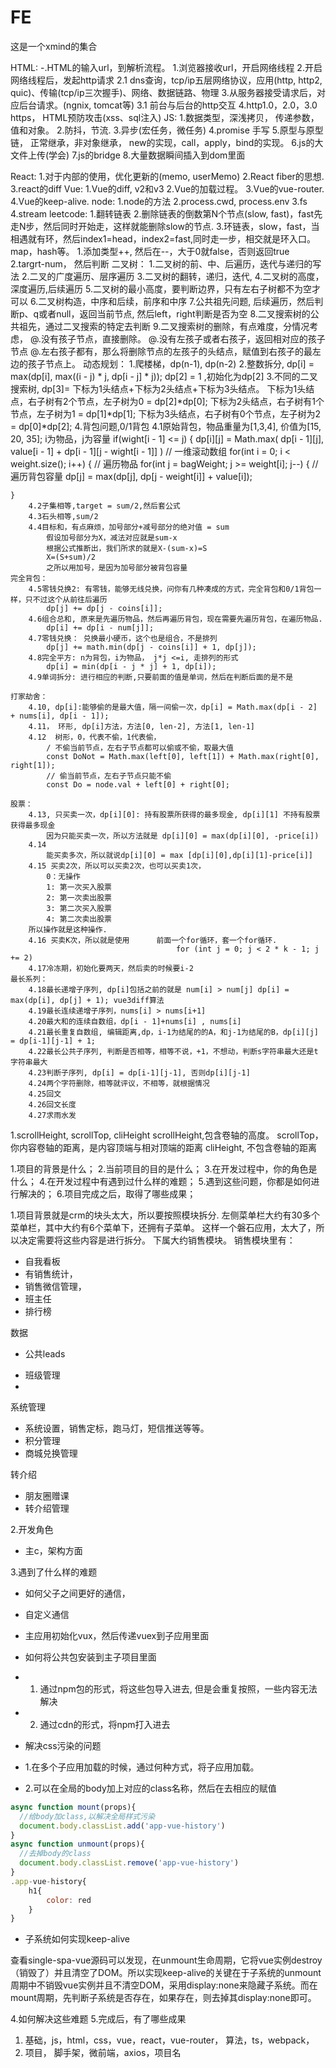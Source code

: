 # FE
这是一个xmind的集合





HTML:
    -.HTML的输入url，到解析流程。
    1.浏览器接收url，开启网络线程
    2.开启网络线程后，发起http请求
        2.1 dns查询，tcp/ip五层网络协议，应用(http, http2, quic)、传输(tcp/ip三次握手)、网络、数据链路、物理
    3.从服务器接受请求后，对应后台请求。(ngnix, tomcat等)
        3.1 前台与后台的http交互
    4.http1.0，2.0，3.0 https， 
    HTML预防攻击(xss、sql注入)
JS:
    1.数据类型，深浅拷贝， 传递参数，值和对象。
    2.防抖，节流.
    3.异步(宏任务，微任务)
    4.promise 手写
    5.原型与原型链， 正常继承，非对象继承， new的实现，call，apply，bind的实现。
    6.js的大文件上传(学会)
    7.js的bridge
    8.大量数据瞬间插入到dom里面

React:
    1.对于内部的使用，优化更新的(memo, userMemo)
    2.React fiber的思想.
    3.react的diff
Vue:
    1.Vue的diff,  v2和v3
    2.Vue的加载过程。
    3.Vue的vue-router.
    4.Vue的keep-alive.
node:
    1.node的方法
    2.process.cwd, process.env
    3.fs
    4.stream
leetcode:
    1.翻转链表
    2.删除链表的倒数第N个节点(slow, fast)，fast先走N步，然后同时开始走，这样就能删除slow的节点.
    3.环链表，slow，fast，当相遇就有环，然后index1=head，index2=fast,同时走一步，相交就是环入口。
    map，hash等。
    1.添加类型++, 然后在--，大于0就false，否则返回true
    2.targrt-num， 然后判断
    二叉树：
    1.二叉树的前、中、后遍历，迭代与递归的写法
    2.二叉的广度遍历、层序遍历
    3.二叉树的翻转，递归，迭代,
    4.二叉树的高度，深度遍历,后续遍历
    5.二叉树的最小高度，要判断边界，只有左右子树都不为空才可以
    6.二叉树构造，中序和后续，前序和中序
    7.公共祖先问题, 后续遍历，然后判断p、q或者null，返回当前节点, 然后left，right判断是否为空
    8.二叉搜索树的公共祖先，通过二叉搜索的特定去判断
    9.二叉搜索树的删除，有点难度，分情况考虑，
        @.没有孩子节点，直接删除。
        @.没有左孩子或者右孩子，返回相对应的孩子节点
        @.左右孩子都有，那么将删除节点的左孩子的头结点，赋值到右孩子的最左边的孩子节点上。
    动态规划：
    1.爬楼梯，dp(n-1), dp(n-2)
    2.整数拆分, dp[i] = max(dp[i], max((i - j) * j, dp[i - j] * j)); dp[2] = 1 ,初始化为dp[2]
    3.不同的二叉搜索树, dp[3]= 下标为1头结点+下标为2头结点+下标为3头结点。
        下标为1头结点，右子树有2个节点，左子树为0 = dp[2]*dp[0];
        下标为2头结点，右子树有1个节点，左子树为1 = dp[1]*dp[1];
        下标为3头结点，右子树有0个节点，左子树为2 = dp[0]*dp[2];
    4.背包问题,0/1背包
    4.1原始背包，物品重量为[1,3,4], 价值为[15, 20, 35]; i为物品，j为容量
    if(wight[i - 1] <= j) {
        dp[i][j] = Math.max(
          dp[i - 1][j], 
          value[i - 1] + dp[i - 1][j - wight[i - 1]]
        )
    // 一维滚动数组
    for(int i = 0; i < weight.size(); i++) { // 遍历物品
    for(int j = bagWeight; j >= weight[i]; j--) { // 遍历背包容量
        dp[j] = max(dp[j], dp[j - weight[i]] + value[i]);

    }
        4.2子集相等,target = sum/2,然后套公式
        4.3石头相等,sum/2
        4.4目标和，有点麻烦，加号部分+减号部分的绝对值 = sum
            假设加号部分为X，减法对应就是sum-x
            根据公式推断出，我们所求的就是X-(sum-x)=S
            X=(S+sum)/2
            之所以用加号，是因为加号部分被背包容量
    完全背包：
        4.5零钱兑换2: 有零钱，能够无线兑换，问你有几种凑成的方式，完全背包和0/1背包一样，只不过这个从前往后遍历
            dp[j] += dp[j - coins[i]];
        4.6组合总和, 原来是先遍历物品，然后再遍历背包，现在需要先遍历背包，在遍历物品.
            dp[i] += dp[i - num[j]];
        4.7零钱兑换： 兑换最小硬币，这个也是组合，不是排列
            dp[j] += math.min(dp[j - coins[i]] + 1, dp[j]);
        4.8完全平方: n为背包，i为物品， j*j <=i, 走排列的形式
            dp[i] = min(dp[i - j * j] + 1, dp[i]);
        4.9单词拆分: 进行相应的判断,只要前面的值是单词，然后在判断后面的是不是

    打家劫舍：
        4.10, dp[i]:能够偷的是最大值，隔一间偷一次，dp[i] = Math.max(dp[i - 2] + nums[i], dp[i - 1]);
        4.11， 环形, dp[i]方法，方法[0, len-2], 方法[1, len-1]
        4.12  树形，0，代表不偷，1代表偷， 
            / 不偷当前节点，左右子节点都可以偷或不偷，取最大值
            const DoNot = Math.max(left[0], left[1]) + Math.max(right[0], right[1]);
            // 偷当前节点，左右子节点只能不偷
            const Do = node.val + left[0] + right[0];
        
    股票：
        4.13, 只买卖一次，dp[i][0]: 持有股票所获得的最多现金, dp[i][1] 不持有股票获得最多现金
            因为只能买卖一次，所以方法就是 dp[i][0] = max(dp[i][0], -price[i])
        4.14
            能买卖多次，所以就说dp[i][0] = max [dp[i][0],dp[i][1]-price[i]]
        4.15 买卖2次，所以可以买卖2次，也可以买卖1次，
            0：无操作
            1: 第一次买入股票
            2: 第一次卖出股票
            3: 第二次买入股票
            4: 第二次卖出股票
        所以操作就是这种操作.
        4.16 买卖K次，所以就是使用      前面一个for循环，套一个for循环.
                                         for (int j = 0; j < 2 * k - 1; j += 2)
        4.17冷冻期，初始化要两天，然后卖的时候要i-2
    最长系列：
        4.18最长递增子序列, dp[i]包括之前的就是 num[i] > num[j] dp[i] = max(dp[i], dp[j] + 1); vue3diff算法
        4.19最长连续递增子序列，nums[i] > nums[i+1] 
        4.20最大和的连续自数组，dp[i - 1]+nums[i] , nums[i]
        4.21最长重复自数组, 编辑距离,dp，i-1为结尾的的A，和j-1为结尾的B，dp[i][j]  = dp[i-1][j-1] + 1;
        4.22最长公共子序列, 判断是否相等，相等不说，+1，不想动，判断s字符串最大还是t字符串最大
        4.23判断子序列, dp[i] = dp[i-1][j-1], 否则dp[i][j-1]
        4.24两个字符删除，相等就评议，不相等，就根据情况
        4.25回文
        4.26回文长度
        4.27求雨水发



1.scrollHeight, scrollTop, cliHeight
scrollHeight,包含卷轴的高度。
scrollTop，你内容卷轴的距离，是内容顶端与相对顶端的距离
cliHeight, 不包含卷轴的距离

    




1.项目的背景是什么；
2.当前项目的目的是什么；
3.在开发过程中，你的角色是什么；
4.在开发过程中有遇到过什么样的难题；
5.遇到这些问题，你都是如何进行解决的；
6.项目完成之后，取得了哪些成果；



1.项目背景就是crm的块头太大，所以要按照模块拆分.
左侧菜单栏大约有30多个菜单栏，其中大约有6个菜单下，还拥有子菜单。
这样一个磐石应用，太大了，所以决定需要将这些内容是进行拆分。
下属大约销售模块。
销售模块里有：
- 自我看板
- 有销售统计，
- 销售微信管理，
- 班主任
- 排行榜

数据
- 公共leads
<!-- - 我的工单 -->
- 班级管理
- 
系统管理
- 系统设置，销售定标，跑马灯，短信推送等等。
- 积分管理
- 商城兑换管理

转介绍
- 朋友圈赠课
- 转介绍管理

2.开发角色
- 主c，架构方面

3.遇到了什么样的难题
- 如何父子之间更好的通信，
- 自定义通信

- 主应用初始化vux，然后传递vuex到子应用里面

- 如何将公共包安装到主子项目里面
- 1. 通过npm包的形式，将这些包导入进去, 但是会重复按照，一些内容无法解决
- 2. 通过cdn的形式，将npm打入进去
- 解决css污染的问题
- 1.在多个子应用加载的时候，通过何种方式，将子应用加载。
- 2.可以在全局的body加上对应的class名称，然后在去相应的赋值
```javascript
async function mount(props){
  //给body加class,以解决全局样式污染
  document.body.classList.add('app-vue-history')
}
async function unmount(props){
  //去掉body的class
  document.body.classList.remove('app-vue-history')
}
.app-vue-history{
    h1{
        color: red
    }
}
```
- 子系统如何实现keep-alive

查看single-spa-vue源码可以发现，在unmount生命周期，它将vue实例destroy（销毁了）并且清空了DOM。所以实现keep-alive的关键在于子系统的unmount周期中不销毁vue实例并且不清空DOM，采用display:none来隐藏子系统。而在mount周期，先判断子系统是否存在，如果存在，则去掉其display:none即可。


4.如何解决这些难题
5.完成后，有了哪些成果




1. 基础，js，html，css，vue，react，vue-router， 算法，ts，webpack，
2. 项目， 脚手架，微前端，axios，项目名




